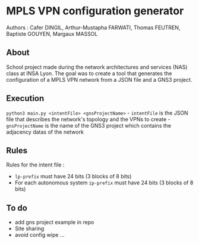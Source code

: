 # MPLS VPN configuration generator
Authors : Cafer DINGIL, Arthur-Mustapha FARWATI, Thomas FEUTREN, Baptiste GOUYEN, Margaux MASSOL

## About
School project made during the network architectures and services (NAS) class at INSA Lyon. The goal was to create a tool that generates the configuration of a MPLS VPN network from a JSON file and a GNS3 project.

## Execution
`python3 main.py <intentFile> <gnsProjectName>`
    - `intentFile` is the JSON file that describes the network's topology and the VPNs to create
    - `gnsProjectName` is the name of the GNS3 project which contains the adjacency datas of the network

## Rules
Rules for the intent file :
 - `lp-prefix` must have 24 bits (3 blocks of 8 bits)
 - For each autonomous system `ip-prefix` must have 24 bits (3 blocks of 8 bits)

## To do
 - add gns project example in repo
 - Site sharing
 - avoid config wipe ...